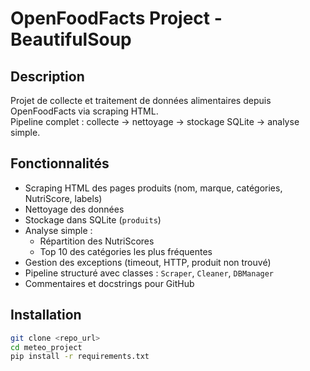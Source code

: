 # OpenFoodFacts Project - BeautifulSoup

## Description
Projet de collecte et traitement de données alimentaires depuis OpenFoodFacts via scraping HTML.  
Pipeline complet : collecte → nettoyage → stockage SQLite → analyse simple.

## Fonctionnalités
- Scraping HTML des pages produits (nom, marque, catégories, NutriScore, labels)
- Nettoyage des données
- Stockage dans SQLite (`produits`)
- Analyse simple :
  - Répartition des NutriScores
  - Top 10 des catégories les plus fréquentes
- Gestion des exceptions (timeout, HTTP, produit non trouvé)
- Pipeline structuré avec classes : `Scraper`, `Cleaner`, `DBManager`
- Commentaires et docstrings pour GitHub

## Installation
```bash
git clone <repo_url>
cd meteo_project
pip install -r requirements.txt
